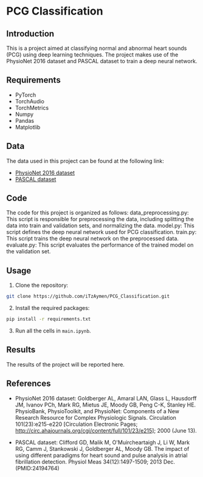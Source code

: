 # PCG Classification
## Introduction
This is a project aimed at classifying normal and abnormal heart sounds (PCG) using deep learning techniques. The project makes use of the PhysioNet 2016 dataset and PASCAL dataset to train a deep neural network.

## Requirements
- PyTorch
- TorchAudio
- TorchMetrics
- Numpy
- Pandas
- Matplotlib

## Data
The data used in this project can be found at the following link:
- [PhysioNet 2016 dataset](https://physionet.org/content/challenge-2016/1.0.0/)
- [PASCAL dataset](https://physionet.org/content/pascal-db/1.0.0/)

## Code
The code for this project is organized as follows:
data_preprocessing.py: This script is responsible for preprocessing the data, including splitting the data into train and validation sets, and normalizing the data.
model.py: This script defines the deep neural network used for PCG classification.
train.py: This script trains the deep neural network on the preprocessed data.
evaluate.py: This script evaluates the performance of the trained model on the validation set.

## Usage
1. Clone the repository:
```bash
git clone https://github.com/iTzAymen/PCG_Classification.git
```
2. Install the required packages:
```bash
pip install -r requirements.txt
```
3. Run all the cells in `main.ipynb`.

## Results
The results of the project will be reported here.

## References
- PhysioNet 2016 dataset: Goldberger AL, Amaral LAN, Glass L, Hausdorff JM, Ivanov PCh, Mark RG, Mietus JE, Moody GB, Peng C-K, Stanley HE. PhysioBank, PhysioToolkit, and PhysioNet: Components of a New Research Resource for Complex Physiologic Signals. Circulation 101(23):e215-e220 [Circulation Electronic Pages; http://circ.ahajournals.org/cgi/content/full/101/23/e215]; 2000 (June 13).

- PASCAL dataset: Clifford GD, Malik M, O'Muircheartaigh J, Li W, Mark RG, Camm J, Stankowski J, Goldberger AL, Moody GB. The impact of using different paradigms for heart sound and pulse analysis in atrial fibrillation detection. Physiol Meas 34(12):1497-1509; 2013 Dec. (PMID:24194764)
